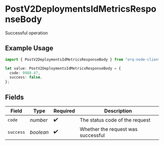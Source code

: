 # PostV2DeploymentsIdMetricsResponseBody

Successful operation

## Example Usage

```typescript
import { PostV2DeploymentsIdMetricsResponseBody } from "orq-node-client/models/operations";

let value: PostV2DeploymentsIdMetricsResponseBody = {
  code: 9988.47,
  success: false,
};
```

## Fields

| Field                              | Type                               | Required                           | Description                        |
| ---------------------------------- | ---------------------------------- | ---------------------------------- | ---------------------------------- |
| `code`                             | *number*                           | :heavy_check_mark:                 | The status code of the request     |
| `success`                          | *boolean*                          | :heavy_check_mark:                 | Whether the request was successful |